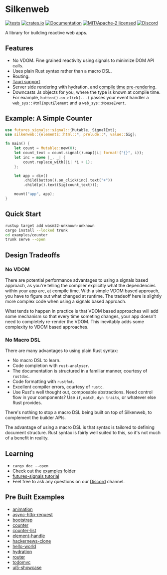 # Silkenweb

[![tests](https://github.com/silkenweb/silkenweb/actions/workflows/tests.yml/badge.svg)](https://github.com/silkenweb/silkenweb/actions/workflows/tests.yml)
[![crates.io](https://img.shields.io/crates/v/silkenweb.svg)](https://crates.io/crates/silkenweb)
[![Documentation](https://docs.rs/silkenweb/badge.svg)](https://docs.rs/silkenweb)
[![MIT/Apache-2 licensed](https://img.shields.io/crates/l/silkenweb)](./LICENSE-APACHE)
[![Discord](https://img.shields.io/discord/881942707675729931)](https://discord.gg/usSUczZ5ua)

A library for building reactive web apps.

## Features

- No VDOM. Fine grained reactivity using signals to minimize DOM API calls.
- Uses plain Rust syntax rather than a macro DSL.
- Routing.
- [Tauri support](https://github.com/silkenweb/tauri-example)
- Server side rendering with hydration, and [compile time pre-rendering](https://github.com/silkenweb/ssr-example).
- Downcasts Js objects for you, where the type is known at compile time. For example, `button().on_click(...)` passes your event handler a `web_sys::HtmlInputElement` and a `web_sys::MouseEvent`.

## Example: A Simple Counter

```rust
use futures_signals::signal::{Mutable, SignalExt};
use silkenweb::{elements::html::*, prelude::*, value::Sig};

fn main() {
    let count = Mutable::new(0);
    let count_text = count.signal().map(|i| format!("{}", i));
    let inc = move |_, _| {
        count.replace_with(|i| *i + 1);
    };

    let app = div()
        .child(button().on_click(inc).text("+"))
        .child(p().text(Sig(count_text)));

    mount("app", app);
}

```

## Quick Start

```bash
rustup target add wasm32-unknown-unknown
cargo install --locked trunk
cd examples/counter
trunk serve --open
```

## Design Tradeoffs

### No VDOM

There are potential performance advantages to using a signals based approach, as you're telling the compiler explicitly what the dependencies within your app are, at compile time. With a simple VDOM based approach, you have to figure out what changed at runtime. The tradeoff here is slightly more complex code when using a signals based approach.

What tends to happen in practice is that VDOM based approaches will add some mechanism so that every time someting changes, your app doesn't need to completely re-render the VDOM. This inevitably adds some complexity to VDOM based approaches.

### No Macro DSL

There are many advantages to using plain Rust syntax:

- No macro DSL to learn.
- Code completion with `rust-analyser`.
- The documentation is structured in a familiar manner, courtesy of `rustdoc`.
- Code formatting with `rustfmt`.
- Excellent compiler errors, courtesy of `rustc`.
- Use Rust's well thought out, composable abstractions. Need control flow in your components? Use `if`, `match`, `dyn traits`, or whatever else Rust provides.

There's nothing to stop a macro DSL being built on top of Silkenweb, to complement the builder APIs.

The advantage of using a macro DSL is that syntax is tailored to defining document structure. Rust syntax is fairly well suited to this, so it's not much of a benefit in reality.

## Learning

- `cargo doc --open`
- Check out the [examples](https://github.com/silkenweb/silkenweb/tree/main/examples) folder
- [futures-signals tutorial](https://docs.rs/futures-signals/0.3.24/futures_signals/tutorial/index.html)
- Feel free to ask any questions on our [Discord](https://discord.gg/usSUczZ5ua) channel.

## Pre Built Examples

- [animation](https://silkenweb.netlify.app/examples/animation)
- [async-http-request](https://silkenweb.netlify.app/examples/async-http-request)
- [bootstrap](https://silkenweb.netlify.app/examples/bootstrap)
- [counter](https://silkenweb.netlify.app/examples/counter)
- [counter-list](https://silkenweb.netlify.app/examples/counter-list)
- [element-handle](https://silkenweb.netlify.app/examples/element-handle)
- [hackernews-clone](https://silkenweb.netlify.app/examples/hackernews-clone)
- [hello-world](https://silkenweb.netlify.app/examples/hello-world)
- [hydration](https://silkenweb.netlify.app/examples/hydration)
- [router](https://silkenweb.netlify.app/examples/router)
- [todomvc](https://silkenweb.netlify.app/examples/todomvc)
- [ui5-showcase](https://silkenweb.netlify.app/examples/ui5-showcase)
